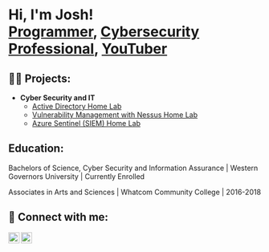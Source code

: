 <h1>Hi, I'm Josh! <br/><a href="https://github.com/joshmadakor1">Programmer</a>, <a href="https://www.linkedin.com/in/joshmadakor/">Cybersecurity Professional</a>, <a href="https://www.youtube.com/c/joshmadakor">YouTuber</a></h1>

<h2>👨‍💻 Projects:</h2>

- <b>Cyber Security and IT</b>
  - [Active Directory Home Lab](https://medium.com/@benjtripp/lab-active-directory-setup-using-oracle-virtualbox-adding-users-with-powershell-1ec0f7a8d221)
  - [Vulnerability Management with Nessus Home Lab](https://medium.com/@benjtripp/lab-basic-vulnerability-management-with-nessus-37e04ada1323)
  - [Azure Sentinel (SIEM) Home Lab](https://medium.com/@benjtripp/siem-beginner-lab-azure-sentinel-map-plotting-real-time-cyber-attacks-7ba78b0803b2)
<h2> Education:</h2>

Bachelors of Science, Cyber Security and Information Assurance | Western Governors University | Currently Enrolled

Associates in Arts and Sciences | Whatcom Community College | 2016-2018


<h2> 🤳 Connect with me:</h2>

[<img align="left" alt="JoshMadakor | LinkedIn" width="22px" src="https://cdn.jsdelivr.net/npm/simple-icons@v3/icons/linkedin.svg" />][linkedin]
[<img align="left" alt="JoshMadakor | Instagram" width="22px" src="https://cdn.jsdelivr.net/npm/simple-icons@v3/icons/instagram.svg" />][instagram]

[instagram]: https://www.instagram.com/btripp45/
[linkedin]: https://www.linkedin.com/in/ben-tripp/

<!--
**joshmadakor1/joshmadakor1** is a ✨ _special_ ✨ repository because its `README.md` (this file) appears on your GitHub profile.

Here are some ideas to get you started:

- 🔭 I’m currently working on ...
- 🌱 I’m currently learning ...
- 👯 I’m looking to collaborate on ...
- 🤔 I’m looking for help with ...
- 💬 Ask me about ...
- 📫 How to reach me: ...
- 😄 Pronouns: ...
- ⚡ Fun fact: ...
-->
